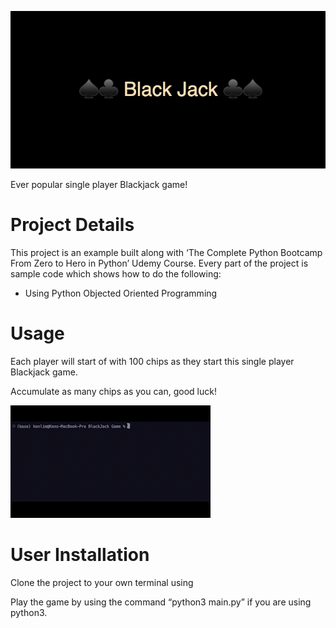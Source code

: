 
![alt text](https://github.com/LSX99/BlackJack-Python/blob/main/_%E2%99%A0%EF%B8%8F%E2%99%A3%EF%B8%8F_Black_Jack_%E2%99%A3%EF%B8%8F%E2%99%A0%EF%B8%8F.png)

Ever popular single player Blackjack game! 

# Project Details

This project is an example built along with ‘The Complete Python Bootcamp From Zero to Hero in Python’ Udemy Course. Every part of the project is sample code which shows how to do the following:
- Using Python Objected Oriented Programming
# Usage
Each player will start of with 100 chips as they start this single player Blackjack game.

Accumulate as many chips as you can, good luck!

![](https://github.com/LSX99/BlackJack-Python/blob/main/blackjack.gif)

# User Installation
Clone the project to your own terminal using 

Play the game by using the command “python3 main.py” if you are using python3.
